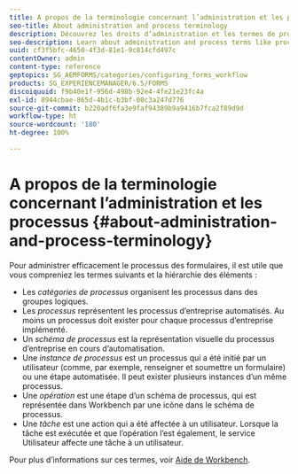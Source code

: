 ```yaml
---
title: A propos de la terminologie concernant l’administration et les processus
seo-title: About administration and process terminology
description: Découvrez les droits d’administration et les termes de processus comme l’instance de processus, le diagramme de processus et le fonctionnement.
seo-description: Learn about administration and process terms like process instance, process diagram and operation.
uuid: cf3f5bfc-4650-4f3d-81e1-9c814cfd497c
contentOwner: admin
content-type: reference
geptopics: SG_AEMFORMS/categories/configuring_forms_workflow
products: SG_EXPERIENCEMANAGER/6.5/FORMS
discoiquuid: f9b40e1f-956d-498b-92e4-4fe21e23fc4a
exl-id: 8944cbae-865d-4b1c-b3bf-00c3a247d776
source-git-commit: b220adf6fa3e9faf94389b9a9416b7fca2f89d9d
workflow-type: ht
source-wordcount: '180'
ht-degree: 100%

---
```


# A propos de la terminologie concernant l’administration et les processus {#about-administration-and-process-terminology}

Pour administrer efficacement le processus des formulaires, il est utile que vous compreniez les termes suivants et la hiérarchie des éléments :

* Les *catégories de processus* organisent les processus dans des groupes logiques.
* Les *processus* représentent les processus d’entreprise automatisés. Au moins un processus doit exister pour chaque processus d’entreprise implémenté.
* Un *schéma de processus* est la représentation visuelle du processus d’entreprise en cours d’automatisation.
* Une *instance de processus* est un processus qui a été initié par un utilisateur (comme, par exemple, renseigner et soumettre un formulaire) ou une étape automatisée. Il peut exister plusieurs instances d’un même processus.
* Une *opération* est une étape d’un schéma de processus, qui est représentée dans Workbench par une icône dans le schéma de processus.
* Une *tâche* est une action qui a été affectée à un utilisateur. Lorsque la tâche est exécutée et que l’opération l’est également, le service Utilisateur affecte une tâche à un utilisateur.

Pour plus d’informations sur ces termes, voir [Aide de Workbench](https://www.adobe.com/go/learn_aemforms_workbench_63_fr).
